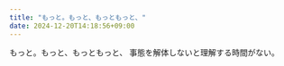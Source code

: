 ```yaml
---
title: "もっと。もっと、もっともっと、"
date: 2024-12-20T14:18:56+09:00
---
```

もっと。もっと、もっともっと、
事態を解体しないと理解する時間がない。

